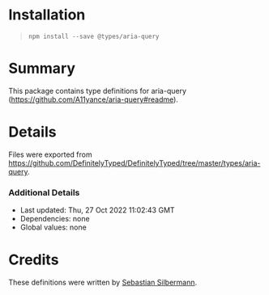# Installation
> `npm install --save @types/aria-query`

# Summary
This package contains type definitions for aria-query (https://github.com/A11yance/aria-query#readme).

# Details
Files were exported from https://github.com/DefinitelyTyped/DefinitelyTyped/tree/master/types/aria-query.

### Additional Details
 * Last updated: Thu, 27 Oct 2022 11:02:43 GMT
 * Dependencies: none
 * Global values: none

# Credits
These definitions were written by [Sebastian Silbermann](https://github.com/eps1lon).
